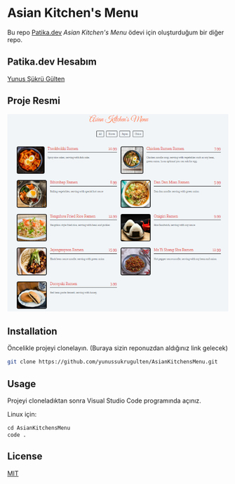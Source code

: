 # Asian Kitchen's Menu

Bu repo [Patika.dev](https://www.patika.dev) *Asian Kitchen's Menu* ödevi için oluşturduğum bir diğer repo.

## Patika.dev Hesabım

[Yunus Şükrü Gülten](https://app.patika.dev/yunussukrugulten)

## Proje Resmi

![github](img/AsianKitchensMenu.png)

## Installation

Öncelikle projeyi clonelayın. (Buraya sizin reponuzdan aldığınız link gelecek)

```bash
git clone https://github.com/yunussukrugulten/AsianKitchensMenu.git
```

## Usage

Projeyi cloneladıktan sonra Visual Studio Code programında açınız.

Linux için:
```linux
cd AsianKitchensMenu
code .
```

## License

[MIT](https://choosealicense.com/licenses/mit/)
